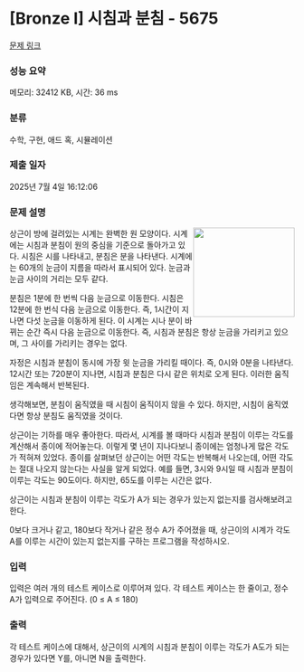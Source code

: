 # [Bronze I] 시침과 분침 - 5675 

[문제 링크](https://www.acmicpc.net/problem/5675) 

### 성능 요약

메모리: 32412 KB, 시간: 36 ms

### 분류

수학, 구현, 애드 혹, 시뮬레이션

### 제출 일자

2025년 7월 4일 16:12:06

### 문제 설명

<p><img alt="" src="https://www.acmicpc.net/upload/images/clock.png" style="float:right; height:158px; width:179px">상근이 방에 걸려있는 시계는 완벽한 원 모양이다. 시계에는 시침과 분침이 원의 중심을 기준으로 돌아가고 있다. 시침은 시를 나타내고, 분침은 분을 나타낸다. 시계에는 60개의 눈금이 지름을 따라서 표시되어 있다. 눈금과 눈금 사이의 거리는 모두 같다.</p>

<p>분침은 1분에 한 번씩 다음 눈금으로 이동한다. 시침은 12분에 한 번식 다음 눈금으로 이동한다. 즉, 1시간이 지나면 다섯 눈금을 이동하게 된다. 이 시계는 시나 분이 바뀌는 순간 즉시 다음 눈금으로 이동한다. 즉, 시침과 분침은 항상 눈금을 가리키고 있으며, 그 사이를 가리키는 경우는 없다.</p>

<p>자정은 시침과 분침이 동시에 가장 윗 눈금을 가리킬 때이다. 즉, 0시와 0분을 나타낸다. 12시간 또는 720분이 지나면, 시침과 분침은 다시 같은 위치로 오게 된다. 이러한 움직임은 계속해서 반복된다. </p>

<p>생각해보면, 분침이 움직였을 때 시침이 움직이지 않을 수 있다. 하지만, 시침이 움직였다면 항상 분침도 움직였을 것이다.</p>

<p>상근이는 기하를 매우 좋아한다. 따라서, 시계를 볼 때마다 시침과 분침이 이루는 각도를 계산해서 종이에 적어놓는다. 이렇게 몇 년이 지나다보니 종이에는 엄청나게 많은 각도가 적혀져 있었다. 종이를 살펴보던 상근이는 어떤 각도는 반복해서 나오는데, 어떤 각도는 절대 나오지 않는다는 사실을 알게 되었다. 예를 들면, 3시와 9시일 때 시침과 분침이 이루는 각도는 90도이다. 하지만, 65도를 이루는 시간은 없다.</p>

<p>상근이는 시침과 분침이 이루는 각도가 A가 되는 경우가 있는지 없는지를 검사해보려고 한다.</p>

<p>0보다 크거나 같고, 180보다 작거나 같은 정수 A가 주어졌을 때, 상근이의 시계가 각도 A를 이루는 시간이 있는지 없는지를 구하는 프로그램을 작성하시오.</p>

### 입력 

 <p>입력은 여러 개의 테스트 케이스로 이루어져 있다. 각 테스트 케이스는 한 줄이고, 정수 A가 입력으로 주어진다. (0 ≤ A ≤ 180)</p>

### 출력 

 <p>각 테스트 케이스에 대해서, 상근이의 시계의 시침과 분침이 이루는 각도가 A도가 되는 경우가 있다면 Y를, 아니면 N을 출력한다.</p>

